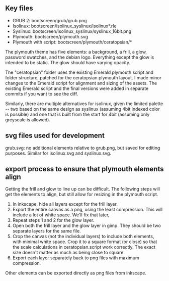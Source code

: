 ## Key files

* GRUB 2: bootscreen/grub/grub.png
* Isolinux: bootscreen/isolinux_syslinux/isolinux*.rle
* Syslinux: bootscreen/isolinux_syslinux/syslinux_16bit.png
* Plymouth: bootscreen/plymouth.svg
* Plymouth with script: bootscreen/plymouth/ceratopsian/*

The plymouth theme has five elements: a background, a frill, a glow, password swatches, and the debian logo. Everything except the glow is intended to be static. The glow should have varying opacity.

The "ceratopsian" folder uses the existing Emerald plymouth script and folder structure, patched for the ceratopsian plymouth layout. I made minor changes to the Emerald script for alignment and sizing of the assets. The existing Emerald script and the final versions were added in separate commits if you want to see the diff.

Similarly, there are multiple alternatives for isolinux, given the limited palette -- two based on the same design as syslinux (assuming 4bit indexed color is possible) and one that is built from the start for 4bit (assuming only greyscale is allowed).

## svg files used for development

grub.svg: no additional elements relative to grub.png, but saved for editing purposes. Similar for isolinux.svg and syslinux.svg.

## export process to ensure that plymouth elements align

Getting the frill and glow to line up can be difficult. The following steps will get the elements to align, but still allow for resizing in the plymouth script.

1. In inkscape, hide all layers except for the frill layer. 
2. Export the entire canvas as a png, using the least compression. This will include a lot of white space. We'll fix that later,
3. Repeat steps 1 and 2 for the glow layer.
4. Open both the frill layer and the glow layer in gimp. They should be two separate layers for the same file.
5. Crop the canvas (not the individual layers) to include both elements, with minimal white space. Crop it to a square format (or close) so that the scale calculations in ceratopsian.script work correctly. The exact size doesn't matter as much as being close to square.
6. Export each layer separately back to png files with maximum compression.

Other elements can be exported directly as png files from inkscape.
